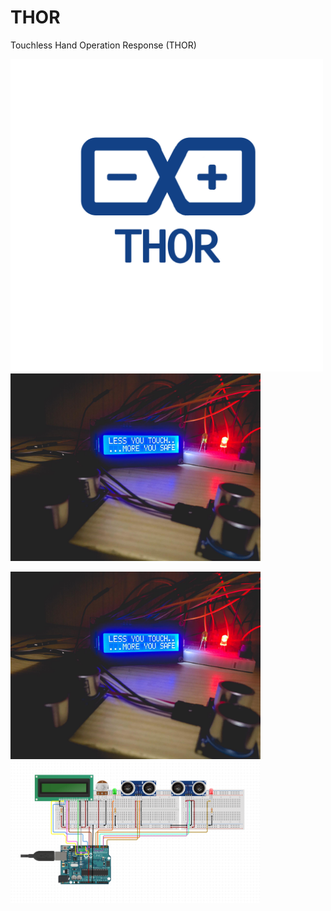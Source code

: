# THOR
Touchless Hand Operation Response (THOR)<br />
<p align="left">
  <img width="500" src="/images/logo.png"><img src="/images/thor.jpg" width="400"/>
</p>
<img src="/images/thor.jpg" width="400"/><img src="/images/circuit.png" width="400"/>
